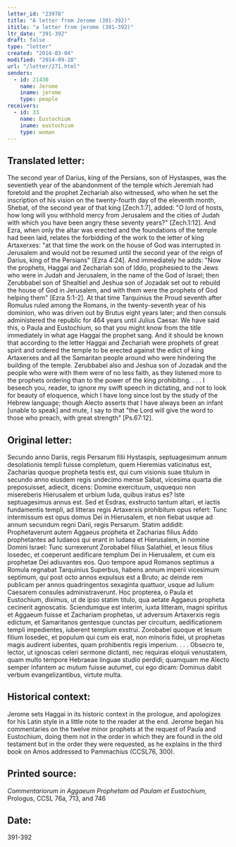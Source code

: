 ```yaml
---
letter_id: "23978"
title: "A letter from Jerome (391-392)"
ititle: "a letter from jerome (391-392)"
ltr_date: "391-392"
draft: false
type: "letter"
created: "2014-03-04"
modified: "2014-09-28"
url: "/letter/271.html"
senders:
  - id: 21430
    name: Jerome
    iname: jerome
    type: people
receivers:
  - id: 33
    name: Eustochium
    iname: eustochium
    type: woman
---
```

<h2> Translated letter:</h2>The second year of Darius, king of the Persians, son of Hystaspes, was the seventieth year of the abandonment of the temple which Jeremiah had foretold and the prophet Zechariah also witnessed, who when he set the inscription of his vision on the twenty-fourth day of the eleventh month, Shebat, of the second year of that king [Zech.1:7], added:  "O lord of hosts, how long will you withhold mercy from Jerusalem and the cities of Judah with which you have been angry these seventy years?" [Zech.1:12].  And Ezra, when only the altar was erected and the foundations of the temple had been laid, relates the forbidding of the work to the letter of king Artaxerxes:  "at that time the work on the house of God was interrupted in Jerusalem and would not be resumed until the second year of the reign of Darius, king of the Persians" [Ezra 4:24].  And immediately he adds:  "Now the prophets, Haggai and Zechariah son of Iddo, prophesied to the Jews who were in Judah and Jerusalem, in the name of the God of Israel; then Zerubbabel son of Shealtiel and Jeshua son of Jozadak set out to rebuild the house of God in Jerusalem, and with them were the prophets of God helping them" [Ezra 5:1-2].  At that time Tarquinius the Proud seventh after Romulus ruled among the Romans, in the twenty-seventh year of his dominion, who was driven out by Brutus eight years later; and then consuls administered the republic for 464 years until Julius Caesar.
We have said this, o Paula and Eustochium, so that you might know from the title immediately in what age Haggai the prophet sang.  And it should be known that according to the letter Haggai and Zechariah were prophets of great spirit and ordered the temple to be erected against the edict of king Artaxerxes and all the Samaritan people around who were hindering the building of the temple.  Zerubbabel also and Jeshua son of Jozadak and the people who were with them were of no less faith, as they listened more to the prophets ordering than to the power of the king prohibiting.
. . .
I beseech you, reader, to ignore my swift speech in dictating, and not to look for beauty of eloquence, which I have long since lost by the study of the Hebrew language; though Alecto asserts that I have always been an infant [unable to speak] and mute, I say to that "the Lord will give the word to those who preach, with great strength" [Ps.67:12].
<h2 class="mt-4"> Original letter:</h2>Secundo anno Dariis, regis Persarum filii Hystaspis, septuagesimum annum desolationis templi fuisse completum, quem Hieremias vaticinatus est, Zacharias quoque propheta testis est, qui cum visionis suae titulum in secundo anno eiusdem regis undecimo mense Sabat, vicesima quarta die preposuisset, adiecit, dicens:  Domine exercituum, usquequo non misereberis Hierusalem et urbium Iuda, quibus iratus es?  Iste septuagesimus annus est.  Sed et Esdras, exstructo tantum altari, et iactis fundamentis templi, ad litteras regis Artaxerxis prohibitum opus refert:  Tunc intermissum est opus domus Dei in Hierusalem, et non fiebat usque ad annum secundum regni Darii, regis Persarum.  Statim addidit:  Prophetaverunt autem Aggaeus propheta et Zacharias filius Addo prophetantes ad Iudaeos qui erant in Iudaea et Hierusalem, in nomine Domini Israel:  Tunc surrexerunt Zorobabel filius Salathiel, et Iesus filius Iosedec, et coeperunt aedificare templum Dei in Hierusalem, et cum eis prophetae Dei adiuvantes eos.  Quo tempore apud Romanos septimus a Romula regnabat Tarquinius Superbus, habens annum imperii vicesimum septimum, qui post octo annos expulsus est a Bruto; ac deinde rem publicam per annos quadringentos sexaginta quattuor, usque ad Iulium Caesarem consules administraverunt.  Hoc propterea, o Paula et Eustochium, diximus, ut de ipso statim titulo, qua aetate Aggaeus propheta cecinerit agnoscatis.  Sciendumque est interim, iuxta litteram, magni spiritus et Aggaeum fuisse et Zachariam prophetas, ut adversum Artaxerxis regis edictum, et Samaritanos gentesque cunctas per circuitum, aedificationem templi impedientes, iuberent templum exstrui.  Zorobabel quoque et Iesum filium Iosedec, et populum qui cum eis erat, non minoris fidei, ut prophetas magis audirent iubentes, quam prohibentis regis imperium.
. . .
Obsecro te, lector, ut ignoscas celeri sermone dictanti, nec requiras eloquii venustatem, quam multo tempore Hebraeae linguae studio perdidi; quamquam me Alecto semper infantem ac mutum fuisse autumet, cui ego dicam:  Dominus dabit verbum evangelizantibus, virtute multa.
<h2 class="mt-4"> Historical context:</h2>Jerome sets Haggai in its historic context in the prologue, and apologizes for his Latin style in a little note to the reader at the end.  Jerome began his commentaries on the twelve minor prophets at the request of Paula and Eustochium, doing them not in the order in which they are found in the old testament but in the order they were requested, as he explains in the third book on Amos addressed to Pammachius (CCSL76, 300).
<h2 class="mt-4"> Printed source:</h2><p><em>Commentariorum in Aggaeum Prophetam ad Paulam et Eustochium,</em> Prologus, CCSL 76a, 713, and 746</p><h2 class="mt-4"> Date:</h2>391-392